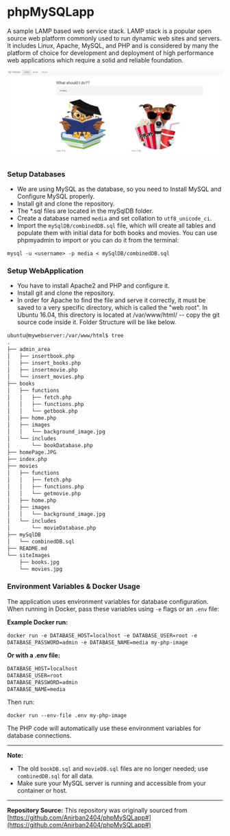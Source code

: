 # phpMySQLapp

A sample LAMP based web service stack.
LAMP stack is a popular open source web platform commonly used to run dynamic web sites and servers.
It includes Linux, Apache, MySQL, and PHP and is considered by many the platform of choice for development
and deployment of high performance web applications which require a solid and reliable foundation.

![Alt text](https://github.com/Anirban2404/phpMySQLapp/blob/master/homePage.JPG "Screen Shot")

### Setup Databases

- We are using MySQL as the database, so you need to Install MySQL and Configure MySQL properly.
- Install git and clone the repository.
- The \*.sql files are located in the mySqlDB folder.
- Create a database named `media` and set collation to `utf8_unicode_ci`.
- Import the `mySqlDB/combinedDB.sql` file, which will create all tables and populate them with initial data for both books and movies.
  You can use phpmyadmin to import or you can do it from the terminal:

```
mysql -u <username> -p media < mySqlDB/combinedDB.sql
```

### Setup WebApplication

- You have to install Apache2 and PHP and configure it.
- Install git and clone the repository.
- In order for Apache to find the file and serve it correctly, it must be saved to a very specific directory, which is called the "web root". In Ubuntu 16.04, this directory is located at /var/www/html/ -- copy the git source code inside it. Folder Structure will be like below.

```
ubuntu@mywebserver:/var/www/html$ tree
.
├── admin_area
│   ├── insertbook.php
│   ├── insert_books.php
│   ├── insertmovie.php
│   └── insert_movies.php
├── books
│   ├── functions
│   │   ├── fetch.php
│   │   ├── functions.php
│   │   └── getbook.php
│   ├── home.php
│   ├── images
│   │   └── background_image.jpg
│   └── includes
│       └── bookDatabase.php
├── homePage.JPG
├── index.php
├── movies
│   ├── functions
│   │   ├── fetch.php
│   │   ├── functions.php
│   │   └── getmovie.php
│   ├── home.php
│   ├── images
│   │   └── background_image.jpg
│   └── includes
│       └── movieDatabase.php
├── mySqlDB
│   └── combinedDB.sql
├── README.md
└── siteImages
    ├── books.jpg
    └── movies.jpg
```

### Environment Variables & Docker Usage

The application uses environment variables for database configuration. When running in Docker, pass these variables using `-e` flags or an `.env` file:

**Example Docker run:**

```
docker run -e DATABASE_HOST=localhost -e DATABASE_USER=root -e DATABASE_PASSWORD=admin -e DATABASE_NAME=media my-php-image
```

**Or with a .env file:**

```
DATABASE_HOST=localhost
DATABASE_USER=root
DATABASE_PASSWORD=admin
DATABASE_NAME=media
```

Then run:

```
docker run --env-file .env my-php-image
```

The PHP code will automatically use these environment variables for database connections.

---

**Note:**

- The old `bookDB.sql` and `movieDB.sql` files are no longer needed; use `combinedDB.sql` for all data.
- Make sure your MySQL server is running and accessible from your container or host.

---

**Repository Source:**
This repository was originally sourced from [https://github.com/Anirban2404/phpMySQLapp#](https://github.com/Anirban2404/phpMySQLapp#)
